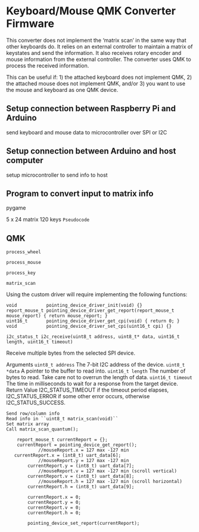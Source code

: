 Keyboard/Mouse QMK Converter Firmware
======================

This converter does not implement the ‘matrix scan’ in the same way that other keyboards do. It relies on an external controller to maintain a matrix of keystates and send the information. It also receives rotary encoder and mouse information from the external controller. The converter uses QMK to process the received information.

This can be useful if: 1) the attached keyboard does not implement QMK, 2) the attached mouse does not implement QMK, and/or 3) you want to use the mouse and keyboard as one QMK device.

## Setup connection between Raspberry Pi and Arduino

send keyboard and mouse data to microcontroller over SPI or I2C

## Setup connection between Arduino and host computer

setup microcontroller to send info to host

## Program to convert input to matrix info

pygame

5 x 24 matrix 120 keys
``Pseudocode
``


## QMK 

``process_wheel``

``process_mouse``

``process_key``

``matrix_scan``


Using the custom driver will require implementing the following functions:

```
void           pointing_device_driver_init(void) {}
report_mouse_t pointing_device_driver_get_report(report_mouse_t mouse_report) { return mouse_report; }
uint16_t       pointing_device_driver_get_cpi(void) { return 0; }
void           pointing_device_driver_set_cpi(uint16_t cpi) {}

i2c_status_t i2c_receive(uint8_t address, uint8_t* data, uint16_t length, uint16_t timeout)
```
Receive multiple bytes from the selected SPI device.

Arguments
```uint8_t address```
The 7-bit I2C address of the device.
```uint8_t *data```
A pointer to the buffer to read into.
```uint16_t length```
The number of bytes to read. Take care not to overrun the length of data.
```uint16_t timeout```
The time in milliseconds to wait for a response from the target device.
Return Value
I2C_STATUS_TIMEOUT if the timeout period elapses, I2C_STATUS_ERROR if some other error occurs, otherwise I2C_STATUS_SUCCESS.


	Send row/column info
	Read info in ``uint8_t matrix_scan(void)``
	Set matrix array
	Call matrix_scan_quantum();
```
    report_mouse_t currentReport = {};
	currentReport = pointing_device_get_report();
            //mouseReport.x = 127 max -127 min
   currentReport.x = (int8_t) uart_data[6];
            //mouseReport.y = 127 max -127 min
    	currentReport.y = (int8_t) uart_data[7];
            //mouseReport.v = 127 max -127 min (scroll vertical)
    	currentReport.v = (int8_t) uart_data[8];
            //mouseReport.h = 127 max -127 min (scroll horizontal)
    	currentReport.h = (int8_t) uart_data[9];

    	currentReport.x = 0;
        currentReport.y = 0;
    	currentReport.v = 0;
        currentReport.h = 0;

        pointing_device_set_report(currentReport);
```

